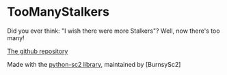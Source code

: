 # TooManyStalkers
Did you ever think: "I wish there were more Stalkers"? Well, now there's too many!

[The github repository](https://github.com/ProfessorQu/TooManyStalkersBot)

Made with the [python-sc2 library](https://github.com/BurnySc2/python-sc2), maintained by [BurnsySc2]
